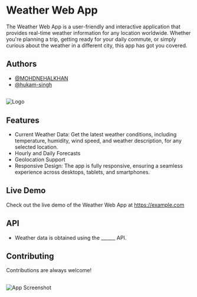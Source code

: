 
# Weather Web App

The Weather Web App is a user-friendly and interactive application that provides real-time weather information for any location worldwide. Whether you're planning a trip, getting ready for your daily commute, or simply curious about the weather in a different city, this app has got you covered.


## Authors

- [@MOHDNEHALKHAN](https://github.com/MOHDNEHALKHAN)
- [@hukam-singh ](https://github.com/hukam-singh)

##
![Logo](https://img.freepik.com/free-photo/3d-render-weather-app-icons-interface-elements_107791-17422.jpg?w=1380&t=st=1690712388~exp=1690712988~hmac=78933362256134e0821cf64d5b6b514f98bf1f42968ed3ab3cf12cf7131e4c91)


## Features

- Current Weather Data: Get the latest weather conditions, including temperature, humidity, wind speed, and weather description, for any selected location.
- Hourly and Daily Forecasts
- Geolocation Support
- Responsive Design: The app is fully responsive, ensuring a seamless experience across desktops, tablets, and smartphones.


## Live Demo

Check out the live demo of the Weather Web App at https://example.com


## API

- Weather data is obtained using the ______ API.


## Contributing

Contributions are always welcome!



##

![App Screenshot](https://img.freepik.com/free-vector/online-weather-forecast-smartphone-screen-isometric-composition-with-female-character-presenter-blue-background-3d-vector-illustration_1284-69840.jpg?w=740&t=st=1690711569~exp=1690712169~hmac=afe888c8915c9630faea13a6e051c1ceade7cfeab17570752754b98030aa7a61)

